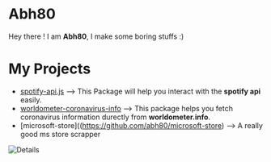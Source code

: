 # Abh80
Hey there ! I am **Abh80**, I make some boring stuffs :)
# My Projects
- [spotify-api.js](https://github.com/abh80/spotify-api.js) -->
This Package will help you interact with the **spotify api** easily.
- [worldometer-coronavirus-info](https://github.com/abh80/worldometer-coronavirus-info) -->
This package helps you fetch coronavirus information durectly from **worldometer.info**.
- [microsoft-store]((https://github.com/abh80/microsoft-store) --> A really good ms store scrapper

![Details](https://github-readme-stats.vercel.app/api?username=abh80&theme=algolia)


